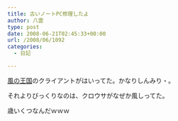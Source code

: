 ```yaml
---
title: 古いノートPC修理したよ
author: 八雲
type: post
date: 2008-06-21T02:45:33+00:00
url: /2008/06/1092
categories:
  - 日記

---
```

[風の王国][1]のクライアントがはいってた。かなりしんみり・。

それよりびっくりなのは、クロウサがなぜか風しってた。
  
歳いくつなんだｗｗｗ

 [1]: http://ja.wikipedia.org/wiki/%E9%A2%A8%E3%81%AE%E7%8E%8B%E5%9B%BD_(%E3%82%AA%E3%83%B3%E3%83%A9%E3%82%A4%E3%83%B3%E3%82%B2%E3%83%BC%E3%83%A0)